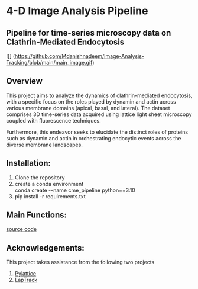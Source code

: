 # 4-D Image Analysis Pipeline 
## Pipeline for time-series microscopy data on Clathrin-Mediated Endocytosis

![] (https://github.com/Mdanishnadeem/Image-Analysis-Tracking/blob/main/main_image.gif)

## Overview 
This project aims to analyze the dynamics of clathrin-mediated endocytosis, with a specific focus on the roles played by dynamin and actin across various membrane domains (apical, basal, and lateral). The dataset comprises 3D time-series data acquired using lattice light sheet microscopy coupled with fluorescence techniques.

Furthermore, this endeavor seeks to elucidate the distinct roles of proteins such as dynamin and actin in orchestrating endocytic events across the diverse membrane landscapes.

## Installation:
1. Clone the repository 
2. create a conda environment <br> conda create --name cme_pipeline python==3.10
3. pip install -r requirements.txt 


## Main Functions: 
[source code](https://github.com/Mdanishnadeem/Image-Analysis-Tracking/tree/main/Final/src)


## Acknowledgements:

This project takes assistance from the following two projects

1. [Pylattice]()
2. [LapTrack]()